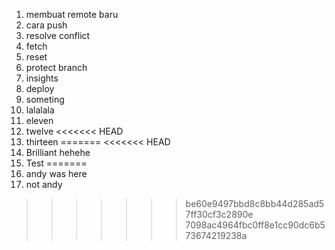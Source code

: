 1. membuat remote baru
2. cara push
3. resolve conflict
4. fetch
5. reset
6. protect branch
7. insights
8. deploy
9. someting
10. lalalala
11. eleven
12. twelve
<<<<<<< HEAD
13. thirteen
=======
<<<<<<< HEAD
13. Brilliant hehehe
14. Test
=======
13. andy was here
14. not andy
>>>>>>> be60e9497bbd8c8bb44d285ad57ff30cf3c2890e
>>>>>>> 7098ac4964fbc0ff8e1cc90dc6b573674219238a
